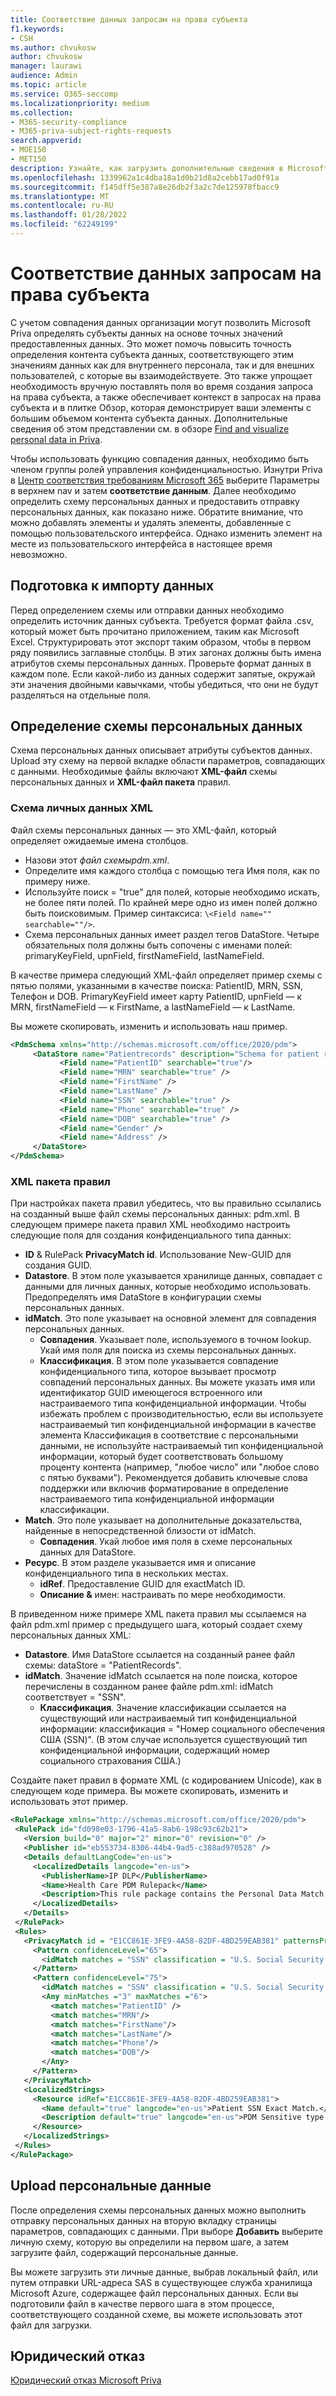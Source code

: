 ```yaml
---
title: Соответствие данных запросам на права субъекта
f1.keywords:
- CSH
ms.author: chvukosw
author: chvukosw
manager: laurawi
audience: Admin
ms.topic: article
ms.service: O365-seccomp
ms.localizationpriority: medium
ms.collection:
- M365-security-compliance
- M365-priva-subject-rights-requests
search.appverid:
- MOE150
- MET150
description: Узнайте, как загрузить дополнительные сведения в Microsoft Priva о субъектах данных.
ms.openlocfilehash: 1339962a1c4dba18a1d0b21d8a2cebb17ad0f91a
ms.sourcegitcommit: f145dff5e387a8e26db2f3a2c7de125978fbacc9
ms.translationtype: MT
ms.contentlocale: ru-RU
ms.lasthandoff: 01/28/2022
ms.locfileid: "62249199"
---
```

# <a name="data-matching-for-subject-rights-requests"></a>Соответствие данных запросам на права субъекта

С учетом совпадения данных организации могут позволить Microsoft Priva определять субъекты данных на основе точных значений предоставленных данных. Это может помочь повысить точность определения контента субъекта данных, соответствующего этим значениям данных как для внутреннего персонала, так и для внешних пользователей, с которые вы взаимодействуете. Это также упрощает необходимость вручную поставлять поля во время создания запроса на права субъекта, а также обеспечивает контекст в запросах на права субъекта и в плитке Обзор, которая демонстрирует ваши элементы с большим объемом контента субъекта данных. Дополнительные сведения об этом представлении см. в обзоре [Find and visualize personal data in Priva](priva-data-profile.md#items-with-the-most-data-subject-content).

Чтобы использовать функцию совпадения данных, необходимо быть членом группы ролей управления конфиденциальностью. Изнутри Priva в [Центр соответствия требованиям Microsoft 365](https://compliance.microsoft.com/) выберите Параметры в верхнем nav  и затем **соответствие данным**. Далее необходимо определить схему персональных данных и предоставить отправку персональных данных, как показано ниже. Обратите внимание, что можно добавлять элементы и удалять элементы, добавленные с помощью пользовательского интерфейса. Однако изменить элемент на месте из пользовательского интерфейса в настоящее время невозможно.

## <a name="prepare-for-data-import"></a>Подготовка к импорту данных

Перед определением схемы или отправки данных необходимо определить источник данных субъекта. Требуется формат файла .csv, который может быть прочитано приложением, таким как Microsoft Excel. Структурировать этот экспорт таким образом, чтобы в первом ряду появились заглавные столбцы. В этих загонах должны быть имена атрибутов схемы персональных данных. Проверьте формат данных в каждом поле. Если какой-либо из данных содержит запятые, окружай эти значения двойными кавычками, чтобы убедиться, что они не будут разделяться на отдельные поля.

## <a name="define-the-personal-data-schema"></a>Определение схемы персональных данных

Схема персональных данных описывает атрибуты субъектов данных. Upload эту схему на первой вкладке области параметров, совпадающих с данными. Необходимые файлы включают **XML-файл** схемы персональных данных и **XML-файл пакета** правил.

### <a name="personal-data-schema-xml"></a>Схема личных данных XML

Файл схемы персональных данных — это XML-файл, который определяет ожидаемые имена столбцов.

- Назови этот *файл схемыpdm.xml*.
- Определите имя каждого столбца с помощью тега Имя поля, как по примеру ниже.
- Используйте поиск = "true" для полей, которые необходимо искать, не более пяти полей. По крайней мере одно из имен полей должно быть поисковимым. Пример синтаксиса: `\<Field name="" searchable=""/>`.
- Схема персональных данных имеет раздел тегов DataStore. Четыре обязательных поля должны быть сопочены с именами полей: primaryKeyField, upnField, firstNameField, lastNameField.

В качестве примера следующий XML-файл определяет пример схемы с пятью полями, указанными в качестве поиска: PatientID, MRN, SSN, Телефон и DOB. PrimaryKeyField имеет карту PatientID, upnField — к MRN, firstNameField — к FirstName, а lastNameField — к LastName.

Вы можете скопировать, изменить и использовать наш пример.

 ```xml
<PdmSchema xmlns="http://schemas.microsoft.com/office/2020/pdm">
      <DataStore name="Patientrecords" description="Schema for patient records" version="1" primaryKeyField="PatientID" upnField="MRN" firstNameField="FirstName" lastNameField="LastName">
            <Field name="PatientID" searchable="true"/>
            <Field name="MRN" searchable="true" />
            <Field name="FirstName" />
            <Field name="LastName" />
            <Field name="SSN" searchable="true" />
            <Field name="Phone" searchable="true" />
            <Field name="DOB" searchable="true" />
            <Field name="Gender" />
            <Field name="Address" />
      </DataStore>
</PdmSchema>
 ```

### <a name="rule-package-xml"></a>XML пакета правил

При настройках пакета правил убедитесь, что вы правильно ссылались на созданный выше файл схемы персональных данных: pdm.xml. В следующем примере пакета правил XML необходимо настроить следующие поля для создания конфиденциального типа данных:

- **ID** &  RulePack **PrivacyMatch id**. Использование New-GUID для создания GUID.
- **Datastore**. В этом поле указывается хранилище данных, совпадает с данными для личных данных, которые необходимо использовать. Предопределять имя DataStore в конфигурации схемы персональных данных.
- **idMatch**. Это поле указывает на основной элемент для совпадения персональных данных.
  - **Совпадения**. Указывает поле, используемого в точном lookup. Укай имя поля для поиска из схемы персональных данных.
  - **Классификация**. В этом поле указывается совпадение конфиденциального типа, которое вызывает просмотр совпадений персональных данных. Вы можете указать имя или идентификатор GUID имеющегося встроенного или настраиваемого типа конфиденциальной информации. Чтобы избежать проблем с производительностью, если вы используете настраиваемый тип конфиденциальной информации в качестве элемента Классификация в соответствие с персональными данными, не используйте настраиваемый тип конфиденциальной информации, который будет соответствовать большому проценту контента (например, "любое число" или "любое слово с пятью буквами"). Рекомендуется добавить ключевые слова поддержки или включив форматирование в определение настраиваемого типа конфиденциальной информации классификации.
- **Match**. Это поле указывает на дополнительные доказательства, найденные в непосредственной близости от idMatch.
  - **Совпадения**. Укай любое имя поля в схеме персональных данных для DataStore.
- **Ресурс**. В этом разделе указывается имя и описание конфиденциального типа в нескольких местах.
  - **idRef**. Предоставление GUID для exactMatch ID.
  - **Описание &** имен: настраивать по мере необходимости.

В приведенном ниже примере XML пакета правил мы ссылаемся на файл pdm.xml пример с предыдущего шага, который создает схему персональных данных XML:

- **Datastore**. Имя DataStore ссылается на созданный ранее файл схемы: dataStore = "PatientRecords".
- **idMatch**. Значение idMatch ссылается на поле поиска, которое перечислены в созданном ранее файле pdm.xml: idMatch соответствует = "SSN".
  - **Классификация**. Значение классификации ссылается на существующий или настраиваемый тип конфиденциальной информации: классификация = "Номер социального обеспечения США (SSN)". (В этом случае используется существующий тип конфиденциальной информации, содержащий номер социального страхования США.)

Создайте пакет правил в формате XML (с кодированием Unicode), как в следующем коде примера. Вы можете скопировать, изменить и использовать этот пример.

 ```xml
<RulePackage xmlns="http://schemas.microsoft.com/office/2020/pdm">
  <RulePack id="fd098e03-1796-41a5-8ab6-198c93c62b21">
    <Version build="0" major="2" minor="0" revision="0" />
    <Publisher id="eb553734-8306-44b4-9ad5-c388ad970528" />
    <Details defaultLangCode="en-us">
      <LocalizedDetails langcode="en-us">
        <PublisherName>IP DLP</PublisherName>
        <Name>Health Care PDM Rulepack</Name>
        <Description>This rule package contains the Personal Data Match sensitive type for health care sensitive types.</Description>
      </LocalizedDetails>
    </Details>
  </RulePack>
  <Rules>
    <PrivacyMatch id = "E1CC861E-3FE9-4A58-82DF-4BD259EAB381" patternsProximity = "300" dataStore ="PatientRecords" recommendedConfidence = "65" >
      <Pattern confidenceLevel="65">
        <idMatch matches = "SSN" classification = "U.S. Social Security Number (SSN)" />
      </Pattern>
      <Pattern confidenceLevel="75">
        <idMatch matches = "SSN" classification = "U.S. Social Security Number (SSN)" />
        <Any minMatches ="3" maxMatches ="6">
          <match matches="PatientID" />
          <match matches="MRN"/>
          <match matches="FirstName"/>
          <match matches="LastName"/>
          <match matches="Phone"/>
          <match matches="DOB"/>
        </Any>
      </Pattern>
    </PrivacyMatch>
    <LocalizedStrings>
      <Resource idRef="E1CC861E-3FE9-4A58-82DF-4BD259EAB381">
        <Name default="true" langcode="en-us">Patient SSN Exact Match.</Name>
        <Description default="true" langcode="en-us">PDM Sensitive type for detecting Patient SSN.</Description>
      </Resource>
    </LocalizedStrings>
  </Rules>
</RulePackage>
 ```

## <a name="upload-personal-data"></a>Upload персональные данные
После определения схемы персональных данных можно выполнить отправку персональных данных на вторую вкладку страницы параметров, совпадающих с данными. При выборе **Добавить** выберите личную схему, которую вы определили на первом шаге, а затем загрузите файл, содержащий персональные данные.

Вы можете загрузить эти личные данные, выбрав локальный файл, или путем отправки URL-адреса SAS в существующее служба хранилища Microsoft Azure, содержащее файл персональных данных.
Если вы подготовили файл в качестве первого шага в этом процессе, соответствующего созданной схеме, вы можете использовать этот файл для загрузки.

## <a name="legal-disclaimer"></a>Юридический отказ

[Юридический отказ Microsoft Priva](priva-disclaimer.md)
